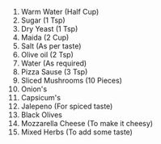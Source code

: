 1. Warm Water (Half Cup)
2. Sugar (1 Tsp)
3. Dry Yeast (1 Tsp)
4. Maida (2 Cup)
5. Salt (As per taste)
6. Olive oil (2 Tsp)
7. Water (As required)
8. Pizza Sause (3 Tsp)
9. Sliced Mushrooms (10 Pieces)
10. Onion's
11. Capsicum's
12. Jalepeno (For spiced taste)
13. Black Olives 
14. Mozzarella Cheese (To make it cheesy)
15. Mixed Herbs (To add some taste)